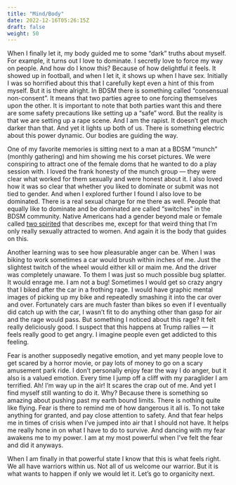 ```yaml
---
title: "Mind/Body"
date: 2022-12-16T05:26:15Z
draft: false
weight: 50
---
```

When I finally let it, my body guided me to some “dark” truths about myself. For example, it turns out I love to dominate. I secretly love to force my way on people. And how do I know this? Because of how delightful it feels. It showed up in football, and when I let it, it shows up when I have sex. Initially I was so horrified about this that I carefully kept even a hint of this from myself. But it is there alright. In BDSM there is something called “consensual non-consent”. It means that two parties agree to one forcing themselves upon the other. It is important to note that both parties want this and there are some safety precautions like setting up a “safe” word. But the reality is that we are setting up a rape scene. And I am the rapist. It doesn’t get much darker than that. And yet it lights up both of us. There is something electric about this power dynamic. Our bodies are guiding the way. 

One of my favorite memories is sitting next to a man at a BDSM “munch” (monthly gathering) and him showing me his corset pictures. We were conspiring to attract one of the female doms that he wanted to do a play session with. I loved the frank honesty of the munch group — they were clear what worked for them sexually and were honest about it. I also loved how it was so clear that whether you liked to dominate or submit was not tied to gender.  And when I explored further I found I also love to be dominated. There is a real sexual charge for me there as well. People that equally like to dominate and be dominated are called “switches” in the BDSM community.  Native Americans had a gender beyond male or female called [two spirited][1] that describes me, except for that weird thing that I’m only really sexually attracted to women. And again it is the body that guides on this.

Another learning was to see how pleasurable anger can be. When I was biking to work sometimes a car would brush within inches of me. Just the slightest twitch of the wheel would either kill or maim me. And the driver was completely unaware. To them I was just so much possible bug splatter. It would enrage me. I am not a bug! Sometimes I would get so  crazy angry that I biked after the car in a frothing rage. I would have graphic mental images of picking up my bike and repeatedly smashing it into the car over and over. Fortunately cars are much faster than bikes so even if I eventually did catch up with the car, I wasn’t fit to do anything other than gasp for air and the rage would pass. But something I noticed about this rage? It felt really deliciously good. I suspect that this happens at Trump rallies — it feels really good to get angry. I imagine people even get addicted to this feeling.

Fear is another supposedly negative emotion, and yet many people love to get scared by a horror movie, or pay lots of money to go on a scary amusement park ride.  I don’t personally enjoy fear the way I do anger, but it also is a valued emotion. Every time I jump off a cliff with my paraglider I am terrified. Ah! I’m way up in the air! It scares the crap out of me. And yet I find myself still wanting to do it. Why? Because there is something so amazing about pushing past my earth bound limits. There is nothing quite like flying. Fear is there to remind me of how dangerous it all is. To not take anything for granted, and pay close attention to safety. And that fear helps me in times of crisis when I’ve jumped into air that I should not have. It helps me really hone in on what I have to do to survive. And dancing with my fear awakens me to my power. I am at my most powerful when I’ve felt the fear and did it anyways. 

When I am finally in that powerful state I know that this is what feels right. We all have warriors within us. Not all of us welcome our warrior. But it is what wants to happen if only we would let it. Let’s go to organicity next.

[1]:	https://www.ihs.gov/lgbt/health/twospirit/#:~:text=Traditionally%2C%20Native%20American%20two%2Dspirit,a%20distinct%2C%20alternative%20gender%20status.